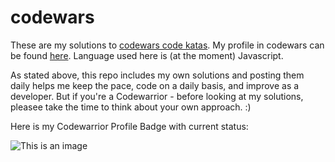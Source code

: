 # codewars

These are my solutions to [codewars code katas](https://www.codewars.com/dashboard/). My profile in codewars can be found [here](https://www.codewars.com/users/ana_URL/). Language used here is (at the moment) Javascript.

As stated above, this repo includes my own solutions and posting them daily helps me keep the pace, code on a daily basis, and improve as a developer. But if you're a Codewarrior - before looking at my solutions, pleasee take the time to think about your own approach. :) 

Here is my Codewarrior Profile Badge with current status:

![This is an image](https://www.codewars.com/users/ana_URL/badges/small )


